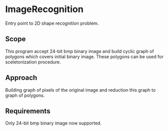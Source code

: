 # ImageRecognition

Entry point to 2D shape recognition problem.

## Scope

This program accept 24-bit bmp binary image and build cyclic graph of polygons which covers initial binary image. 
These polygons can be used for sceletonization procedure.

## Approach
Building graph of pixels of the original image and reduction this graph to graph of polygons.

## Requirements
Only 24-bit bmp binary image now supported.
